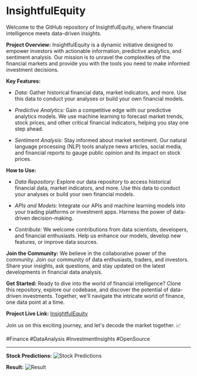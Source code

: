 # InsightfulEquity

Welcome to the GitHub repository of InsightfulEquity, where financial intelligence meets data-driven insights.

**Project Overview:**
InsightfulEquity is a dynamic initiative designed to empower investors with actionable information, predictive analytics, and sentiment analysis. Our mission is to unravel the complexities of the financial markets and provide you with the tools you need to make informed investment decisions.

**Key Features:**
- *Data:* Gather historical financial data, market indicators, and more. Use this data to conduct your analyses or build your own financial models.

- *Predictive Analytics:* Gain a competitive edge with our predictive analytics models. We use machine learning to forecast market trends, stock prices, and other critical financial indicators, helping you stay one step ahead.

- *Sentiment Analysis:* Stay informed about market sentiment. Our natural language processing (NLP) tools analyze news articles, social media, and financial reports to gauge public opinion and its impact on stock prices.

**How to Use:**
- *Data Repository:* Explore our data repository to access historical financial data, market indicators, and more. Use this data to conduct your analyses or build your own financial models.

- *APIs and Models:* Integrate our APIs and machine learning models into your trading platforms or investment apps. Harness the power of data-driven decision-making.

- *Contribute:* We welcome contributions from data scientists, developers, and financial enthusiasts. Help us enhance our models, develop new features, or improve data sources.

**Join the Community:**
We believe in the collaborative power of the community. Join our community of data enthusiasts, traders, and investors. Share your insights, ask questions, and stay updated on the latest developments in financial data analysis.

**Get Started:**
Ready to dive into the world of financial intelligence? Clone this repository, explore our codebase, and discover the potential of data-driven investments. Together, we'll navigate the intricate world of finance, one data point at a time.

**Project Live Link:** [InsightfulEquity](http://equity.pythonanywhere.com/)

Join us on this exciting journey, and let's decode the market together. 📈

#Finance #DataAnalysis #InvestmentInsights #OpenSource

---
**Stock Predictions:**
![Stock Predictions](./static/stock-predictions.jpeg)


**Result:**
![Result](./static/result.jpeg)

